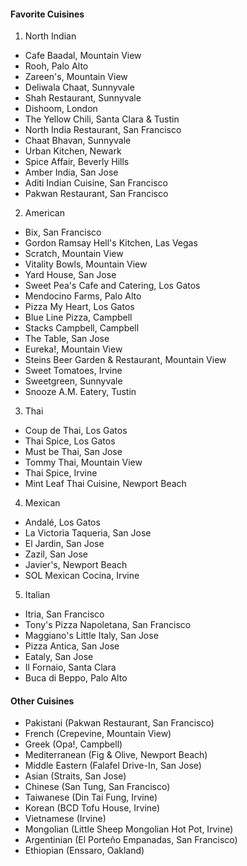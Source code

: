 #### Favorite Cuisines
1. North Indian
* Cafe Baadal, Mountain View
* Rooh, Palo Alto
* Zareen's, Mountain View
* Deliwala Chaat, Sunnyvale
* Shah Restaurant, Sunnyvale
* Dishoom, London
* The Yellow Chili, Santa Clara & Tustin
* North India Restaurant, San Francisco
* Chaat Bhavan, Sunnyvale
* Urban Kitchen, Newark
* Spice Affair, Beverly Hills
* Amber India, San Jose
* Aditi Indian Cuisine, San Francisco
* Pakwan Restaurant, San Francisco

2. American
* Bix, San Francisco
* Gordon Ramsay Hell's Kitchen, Las Vegas
* Scratch, Mountain View
* Vitality Bowls, Mountain View
* Yard House, San Jose
* Sweet Pea's Cafe and Catering, Los Gatos
* Mendocino Farms, Palo Alto
* Pizza My Heart, Los Gatos
* Blue Line Pizza, Campbell
* Stacks Campbell, Campbell
* The Table, San Jose
* Eureka!, Mountain View
* Steins Beer Garden & Restaurant, Mountain View
* Sweet Tomatoes, Irvine
* Sweetgreen, Sunnyvale
* Snooze A.M. Eatery, Tustin

3. Thai
* Coup de Thai, Los Gatos
* Thai Spice, Los Gatos
* Must be Thai, San Jose
* Tommy Thai, Mountain View
* Thai Spice, Irvine
* Mint Leaf Thai Cuisine, Newport Beach

4. Mexican
* Andalé, Los Gatos
* La Victoria Taqueria, San Jose
* El Jardin, San Jose
* Zazil, San Jose
* Javier's, Newport Beach
* SOL Mexican Cocina, Irvine

5. Italian
* Itria, San Francisco
* Tony's Pizza Napoletana, San Francisco
* Maggiano's Little Italy, San Jose
* Pizza Antica, San Jose
* Eataly, San Jose
* Il Fornaio, Santa Clara
* Buca di Beppo, Palo Alto

#### Other Cuisines

* Pakistani (Pakwan Restaurant, San Francisco)
* French (Crepevine, Mountain View)
* Greek (Opa!, Campbell)
* Mediterranean (Fig & Olive, Newport Beach)
* Middle Eastern (Falafel Drive-In, San Jose)
* Asian (Straits, San Jose)
* Chinese (San Tung, San Francisco)
* Taiwanese (Din Tai Fung, Irvine)
* Korean (BCD Tofu House, Irvine)
* Vietnamese (Irvine)
* Mongolian (Little Sheep Mongolian Hot Pot, Irvine)
* Argentinian (El Porteño Empanadas, San Francisco)
* Ethiopian (Enssaro, Oakland)
